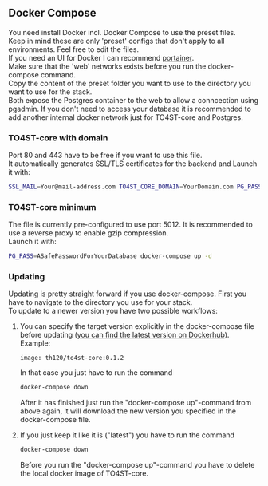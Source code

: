 ## Docker Compose  
You need install Docker incl. Docker Compose to use the preset files.  
Keep in mind these are only 'preset' configs that don't apply to all environments. Feel free to edit the files.  
If you need an UI for Docker I can recommend [portainer](https://www.portainer.io/installation/).  
Make sure that the 'web' networks exists before you run the docker-compose command.  
Copy the content of the preset folder you want to use to the directory you want to use for the stack.  
Both expose the Postgres container to the web to allow a conncection using pgadmin. If you don't need to access your database it is recommended to add another internal docker network just for TO4ST-core and Postgres.  
### TO4ST-core with domain
Port 80 and 443 have to be free if you want to use this file.  
It automatically generates SSL/TLS certificates for the backend and 
Launch it with: 
```bash
SSL_MAIL=Your@mail-address.com TO4ST_CORE_DOMAIN=YourDomain.com PG_PASS=ASafePasswordForYourDatabase docker-compose up -d
```

### TO4ST-core minimum
The file is currently pre-configured to use port 5012. It is recommended to use a reverse proxy to enable gzip compression.  
Launch it with: 
```bash
PG_PASS=ASafePasswordForYourDatabase docker-compose up -d
```

### Updating
Updating is pretty straight forward if you use docker-compose. First you have to navigate to the directory you use for your stack.  
To update to a newer version you have two possible workflows:  
1. You can specify the target version explicitly in the docker-compose file before updating ([you can find the latest version on Dockerhub](https://hub.docker.com/r/th120/to4st-core/tags)).  
    Example:
    ```
    image: th120/to4st-core:0.1.2
    ```
    In that case you just have to run the command
    ```bash
    docker-compose down
    ```
    After it has finished just run the "docker-compose up"-command from above again, it will download the new version you specified in the docker-compose file.  

2. If you just keep it like it is ("latest") you have to run the command 
    ```bash
    docker-compose down
    ```
    Before you run the "docker-compose up"-command you have to delete the local docker image of TO4ST-core.